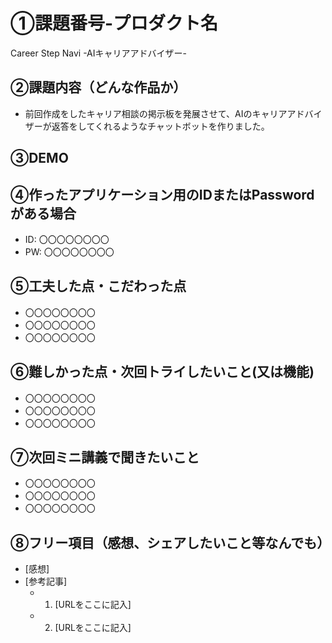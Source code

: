 # ①課題番号-プロダクト名

Career Step Navi -AIキャリアアドバイザー-

## ②課題内容（どんな作品か）

- 前回作成をしたキャリア相談の掲示板を発展させて、AIのキャリアアドバイザーが返答をしてくれるようなチャットボットを作りました。

## ③DEMO



## ④作ったアプリケーション用のIDまたはPasswordがある場合

- ID: 〇〇〇〇〇〇〇〇
- PW: 〇〇〇〇〇〇〇〇

## ⑤工夫した点・こだわった点

- 〇〇〇〇〇〇〇〇
- 〇〇〇〇〇〇〇〇
- 〇〇〇〇〇〇〇〇

## ⑥難しかった点・次回トライしたいこと(又は機能)

- 〇〇〇〇〇〇〇〇
- 〇〇〇〇〇〇〇〇
- 〇〇〇〇〇〇〇〇

## ⑦次回ミニ講義で聞きたいこと

- 〇〇〇〇〇〇〇〇
- 〇〇〇〇〇〇〇〇
- 〇〇〇〇〇〇〇〇

## ⑧フリー項目（感想、シェアしたいこと等なんでも）

- [感想]
- [参考記事]
  - 1. [URLをここに記入]
  - 2. [URLをここに記入]
